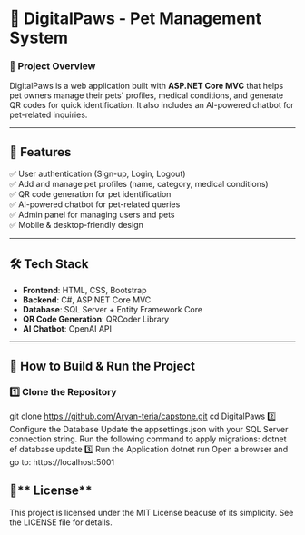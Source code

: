 # 🐾 DigitalPaws - Pet Management System  

### **📖 Project Overview**
DigitalPaws is a web application built with **ASP.NET Core MVC** that helps pet owners manage their pets' profiles, medical conditions, and generate QR codes for quick identification. It also includes an AI-powered chatbot for pet-related inquiries.

---

## 🚀 Features  
✅ User authentication (Sign-up, Login, Logout)  
✅ Add and manage pet profiles (name, category, medical conditions)  
✅ QR code generation for pet identification  
✅ AI-powered chatbot for pet-related queries  
✅ Admin panel for managing users and pets  
✅ Mobile & desktop-friendly design  

---

## 🛠️ **Tech Stack**  
- **Frontend**: HTML, CSS, Bootstrap  
- **Backend**: C#, ASP.NET Core MVC  
- **Database**: SQL Server + Entity Framework Core  
- **QR Code Generation**: QRCoder Library  
- **AI Chatbot**: OpenAI API  

---

## 🔧 **How to Build & Run the Project**  
### **1️⃣ Clone the Repository**  
git clone https://github.com/Aryan-teria/capstone.git
cd DigitalPaws
2️⃣ Configure the Database
Update the appsettings.json with your SQL Server connection string.
Run the following command to apply migrations:
dotnet ef database update
3️⃣ Run the Application
dotnet run
Open a browser and go to:
https://localhost:5001
## 📜** License**
This project is licensed under the MIT License beacuse of its simplicity. See the LICENSE file for details.
